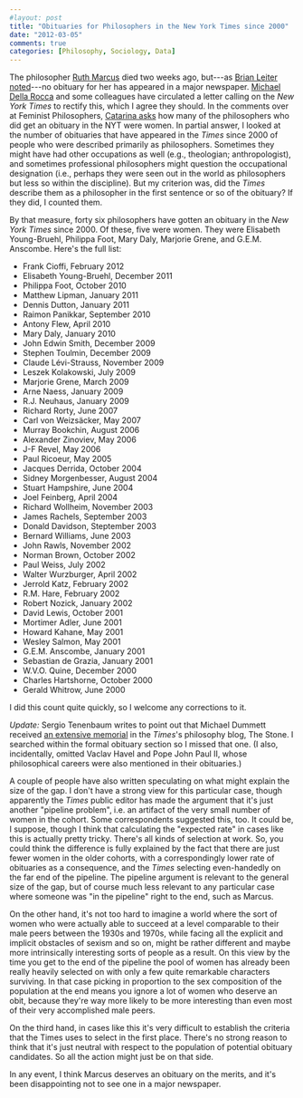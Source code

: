 ```yaml
---
#layout: post
title: "Obituaries for Philosophers in the New York Times since 2000"
date: "2012-03-05"
comments: true
categories: [Philosophy, Sociology, Data]
---
```


The philosopher [Ruth Marcus](http://news.yale.edu/2012/02/21/memoriam-ruth-barcan-marcus) died two weeks ago, but---as [Brian Leiter noted](http://leiterreports.typepad.com/blog/2012/03/marcus-memorial-notices.html)---no obituary for her has appeared in a major newspaper. [Michael Della Rocca](http://feministphilosophers.wordpress.com/2012/03/05/ruth-barcan-marcus-deserves-proper-recognition/) and some colleagues have circulated a letter calling on the _New York Times_ to rectify this, which I agree they should. In the comments over at Feminist Philosophers, [Catarina asks](http://feministphilosophers.wordpress.com/2012/03/05/ruth-barcan-marcus-deserves-proper-recognition/#comment-44057) how many of the philosophers who did get an obituary in the NYT were women. In partial answer, I looked at the number of obituaries that have appeared in the _Times_ since 2000 of people who were described primarily as philosophers. Sometimes they might have had other occupations as well (e.g., theologian; anthropologist), and sometimes professional philosophers might question the occupational designation (i.e., perhaps they were seen out in the world as philosophers but less so within the discipline). But my criterion was, did the _Times_ describe them as a philosopher in the first sentence or so of the obituary? If they did, I counted them. 

By that measure, forty six philosophers have gotten an obituary in the _New York Times_ since 2000. Of these, five were women. They were Elisabeth Young-Bruehl, Philippa Foot, Mary Daly, Marjorie Grene, and G.E.M. Anscombe. Here's the full list: 

- Frank Cioffi, February 2012
- Elisabeth Young-Bruehl, December 2011
- Philippa Foot, October 2010
- Matthew Lipman, January 2011
- Dennis Dutton, January 2011
- Raimon Panikkar, September 2010
- Antony Flew, April 2010
- Mary Daly, January 2010
- John Edwin Smith, December 2009
- Stephen Toulmin, December 2009
- Claude Lévi-Strauss, November 2009
- Leszek Kolakowski, July 2009
- Marjorie Grene, March 2009
- Arne Naess, January 2009
- R.J. Neuhaus, January 2009
- Richard Rorty, June 2007
- Carl von Weizsäcker, May 2007
- Murray Bookchin, August 2006
- Alexander Zinoviev, May 2006
- J-F Revel, May 2006
- Paul Ricoeur, May 2005
- Jacques Derrida, October 2004
- Sidney Morgenbesser, August 2004
- Stuart Hampshire, June 2004
- Joel Feinberg, April 2004
- Richard Wollheim, November 2003
- James Rachels, September 2003
- Donald Davidson, Steptember 2003
- Bernard Williams, June 2003
- John Rawls, November 2002
- Norman Brown, October 2002
- Paul Weiss, July 2002
- Walter Wurzburger, April 2002
- Jerrold Katz, February 2002
- R.M. Hare, February 2002
- Robert Nozick, January 2002
- David Lewis, October 2001
- Mortimer Adler, June 2001
- Howard Kahane, May 2001
- Wesley Salmon, May 2001
- G.E.M. Anscombe, January 2001
- Sebastian de Grazia, January 2001
- W.V.O. Quine, December 2000
- Charles Hartshorne, October 2000
- Gerald Whitrow, June 2000

I did this count quite quickly, so I welcome any corrections to it.

_Update:_ Sergio Tenenbaum writes to point out that Michael Dummett received [an extensive memorial](http://opinionator.blogs.nytimes.com/2012/01/04/remembering-michael-dummett/) in the _Times_'s philosophy blog, The Stone. I searched within the formal obituary section so I missed that one. (I also, incidentally, omitted Vaclav Havel and Pope John Paul II, whose philosophical careers were also mentioned in their obituaries.)

A couple of people have also written speculating on what might explain the size of the gap. I don't have a strong view for this particular case, though apparently the _Times_ public editor has made the argument that it's just another "pipeline problem", i.e. an artifact of the very small number of women in the cohort. Some correspondents suggested this, too. It could be, I suppose, though I think that calculating the "expected rate" in cases like this is actually pretty tricky. There's all kinds of selection at work. So, you could think the difference is fully explained by the fact that there are just fewer women in the older cohorts, with a correspondingly lower rate of obituaries as a consequence, and the _Times_ selecting even-handedly on the far end of the pipeline. The pipeline argument is relevant to the general size of the gap, but of course much less relevant to any particular case where someone was "in the pipeline" right to the end, such as Marcus.

On the other hand, it's not too hard to imagine a world where the sort of women who were actually able to succeed at a level comparable to their male peers between the 1930s and 1970s, while facing all the explicit and implicit obstacles of sexism and so on, might be rather different and maybe more intrinsically interesting sorts of people as a result. On this view by the time you get to the end of the pipeline the pool of women has already been really heavily selected on with only a few quite remarkable characters surviving. In that case picking in proportion to the sex composition of the population at the end means you ignore a lot of women who deserve an obit, because they're way more likely to be more interesting than even most of their very accomplished male peers. 

On the third hand, in cases like this it's very difficult to establish the criteria that the Times uses to select in the first place. There's no strong reason to think that it's just neutral with respect to the population of potential obituary candidates. So all the action might just be on that side.

In any event, I think Marcus deserves an obituary on the merits, and it's been disappointing not to see one in a major newspaper. 
